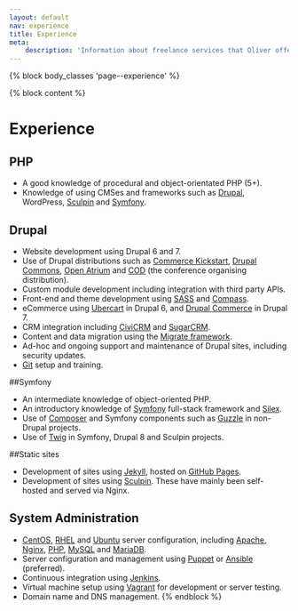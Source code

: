 ```yaml
---
layout: default
nav: experience
title: Experience
meta:
    description: 'Information about freelance services that Oliver offers.'
---
```

{% block body_classes 'page--experience' %}

{% block content %}
# Experience

## PHP

* A good knowledge of procedural and object-orientated PHP (5+).
* Knowledge of using CMSes and frameworks such as [Drupal](#drupal), WordPress, [Sculpin](#static-sites) and [Symfony](#symfony).

## Drupal

* Website development using Drupal 6 and 7.
* Use of Drupal distributions such as [Commerce Kickstart](https://www.drupal.org/project/commerce_kickstart),
[Drupal Commons](https://www.drupal.org/project/commons), [Open Atrium](https://www.drupal.org/project/openatrium) and
[COD](http://usecod.io) (the conference organising distribution).
* Custom module development including integration with third party APIs.
* Front-end and theme development using [SASS](http://sass-lang.com) and [Compass](http://compass-style.org).
* eCommerce using [Ubercart](http://ubercart.org) in Drupal 6, and [Drupal Commerce](http://drupalcommerce.org) in Drupal 7.
* CRM integration including [CiviCRM](http://civicrm.org) and [SugarCRM](www.sugarcrm.com).
* Content and data migration using the [Migrate framework](http://www.drupal.org/migrate).
* Ad-hoc and ongoing support and maintenance of Drupal sites, including security updates.
* [Git](http://git-scm.com) setup and training.

##Symfony

* An intermediate knowledge of object-oriented PHP.
* An introductory knowledge of [Symfony](https://symfony.com/) full-stack framework and [Silex](http://silex.sensiolabs.org/).
* Use of [Composer](https://getcomposer.org/doc/00-intro.md#introduction) and Symfony components such as [Guzzle](https://packagist.org/packages/guzzlehttp/guzzle) in non-Drupal projects.
* Use of [Twig](http://twig.sensiolabs.org/) in Symfony, Drupal 8 and Sculpin projects.

##Static sites

* Development of sites using [Jekyll](http://jekyllrb.com/), hosted on [GitHub Pages](https://pages.github.com/).
* Development of sites using [Sculpin](https://sculpin.io). These have mainly been self-hosted and served via Nginx.

## System Administration

* [CentOS](http://www.centos.org), [RHEL](http://www.redhat.com/en/technologies/linux-platforms/enterprise-linux) and
[Ubuntu](http://www.ubuntu.com/server) server configuration, including [Apache](http://apache.org),
[Nginx](http://nginx.org), [PHP](http://php.net), [MySQL](http://mysql.com) and [MariaDB](https://mariadb.org).
* Server configuration and management using [Puppet](http://puppetlabs.com) or [Ansible](http://www.ansible.com) (preferred).
* Continuous integration using [Jenkins](http://jenkins-ci.org).
* Virtual machine setup using [Vagrant](http://vagrantup.com) for development or server testing.
* Domain name and DNS management.
{% endblock %}

